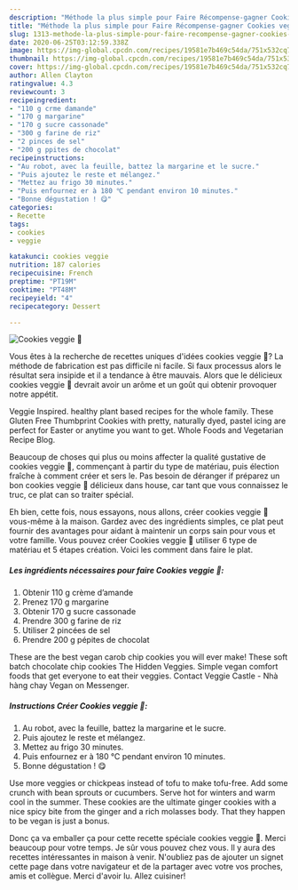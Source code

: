```yaml
---
description: "Méthode la plus simple pour Faire Récompense-gagner Cookies veggie 🌱"
title: "Méthode la plus simple pour Faire Récompense-gagner Cookies veggie 🌱"
slug: 1313-methode-la-plus-simple-pour-faire-recompense-gagner-cookies-veggie
date: 2020-06-25T03:12:59.338Z
image: https://img-global.cpcdn.com/recipes/19581e7b469c54da/751x532cq70/cookies-veggie-🌱-photo-principale-de-la-recette.jpg
thumbnail: https://img-global.cpcdn.com/recipes/19581e7b469c54da/751x532cq70/cookies-veggie-🌱-photo-principale-de-la-recette.jpg
cover: https://img-global.cpcdn.com/recipes/19581e7b469c54da/751x532cq70/cookies-veggie-🌱-photo-principale-de-la-recette.jpg
author: Allen Clayton
ratingvalue: 4.3
reviewcount: 3
recipeingredient:
- "110 g crme damande"
- "170 g margarine"
- "170 g sucre cassonade"
- "300 g farine de riz"
- "2 pinces de sel"
- "200 g ppites de chocolat"
recipeinstructions:
- "Au robot, avec la feuille, battez la margarine et le sucre."
- "Puis ajoutez le reste et mélangez."
- "Mettez au frigo 30 minutes."
- "Puis enfournez er à 180 ℃ pendant environ 10 minutes."
- "Bonne dégustation ! 😋"
categories:
- Recette
tags:
- cookies
- veggie

katakunci: cookies veggie 
nutrition: 187 calories
recipecuisine: French
preptime: "PT19M"
cooktime: "PT48M"
recipeyield: "4"
recipecategory: Dessert

---
```



![Cookies veggie 🌱](https://img-global.cpcdn.com/recipes/19581e7b469c54da/751x532cq70/cookies-veggie-🌱-photo-principale-de-la-recette.jpg)

Vous êtes à la recherche de recettes uniques d'idées cookies veggie 🌱? La méthode de fabrication est pas difficile ni facile. Si faux processus alors le résultat sera insipide et il a tendance à être mauvais. Alors que le délicieux cookies veggie 🌱 devrait avoir un arôme et un goût qui obtenir provoquer notre appétit.

Veggie Inspired. healthy plant based recipes for the whole family. These Gluten Free Thumbprint Cookies with pretty, naturally dyed, pastel icing are perfect for Easter or anytime you want to get. Whole Foods and Vegetarian Recipe Blog.

Beaucoup de choses qui plus ou moins affecter la qualité gustative de cookies veggie 🌱, commençant à partir du type de matériau, puis élection fraîche à comment créer et sers le. Pas besoin de déranger if préparez un bon cookies veggie 🌱 délicieux dans house, car tant que vous connaissez le truc, ce plat can so traiter spécial.


Eh bien, cette fois, nous essayons, nous allons, créer cookies veggie 🌱 vous-même à la maison. Gardez avec des ingrédients simples, ce plat peut fournir des avantages pour aidant à maintenir un corps sain pour vous et votre famille. Vous pouvez créer Cookies veggie 🌱 utiliser 6 type de matériau et 5 étapes création. Voici les comment dans faire le plat.

<!--inarticleads1-->

##### Les ingrédients nécessaires pour faire Cookies veggie 🌱:

1. Obtenir 110 g crème d’amande
1. Prenez 170 g margarine
1. Obtenir 170 g sucre cassonade
1. Prendre 300 g farine de riz
1. Utiliser 2 pincées de sel
1. Prendre 200 g pépites de chocolat


These are the best vegan carob chip cookies you will ever make! These soft batch chocolate chip cookies The Hidden Veggies. Simple vegan comfort foods that get everyone to eat their veggies. Contact Veggie Castle - Nhà hàng chay Vegan on Messenger. 

<!--inarticleads2-->

##### Instructions Créer Cookies veggie 🌱:

1. Au robot, avec la feuille, battez la margarine et le sucre.
1. Puis ajoutez le reste et mélangez.
1. Mettez au frigo 30 minutes.
1. Puis enfournez er à 180 ℃ pendant environ 10 minutes.
1. Bonne dégustation ! 😋


Use more veggies or chickpeas instead of tofu to make tofu-free. Add some crunch with bean sprouts or cucumbers. Serve hot for winters and warm cool in the summer. These cookies are the ultimate ginger cookies with a nice spicy bite from the ginger and a rich molasses body. That they happen to be vegan is just a bonus. 


Donc ça va emballer ça pour cette recette spéciale cookies veggie 🌱. Merci beaucoup pour votre temps. Je sûr vous pouvez chez vous. Il y aura des recettes  intéressantes in maison à venir. N'oubliez pas de ajouter un signet cette page dans votre navigateur et de la partager avec votre vos proches, amis et collègue. Merci d'avoir lu. Allez cuisiner!
